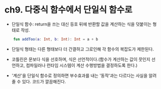 # ch9. 다중식 함수에서 단일식 함수로

- 단일식 함수: return을 쓰는 대신 등호 뒤에 반환할 값을 계산하는 식을 덧붙이는 형태로 작성.

```kotlin
    fun addToo(a: Int, b: Int): Int = a + b
```

- 단일식 형태는 다른 형태보다 더 간결하고 그로인해 각 함수의 복잡도가 제한된다.

- 코틀린은 문보다 식을 선호하며, 식은 선언적이다.(함수가 계산하는 값이 뭇인지 선언하고, 컴파일러나 런타임 시스템이 계산 수행방법을 결정하도록 한다.)

- '계산'을 단일식 함수로 정의하면 부수효과를 내는 '동작'과는 다르다는 사실을 알려줄 수 있다. 코드가 깔끔해진다.

